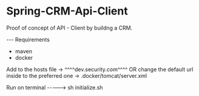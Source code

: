 # Spring-CRM-Api-Client
Proof of concept of API - Client by buildng a CRM.

--- Requirements

- maven
- docker

Add to the hosts file -> ^^^^dev.security.com^^^^ OR change the default url inside to the preferred one -> .docker/tomcat/server.xml

Run on terminal -----> sh initialize.sh

